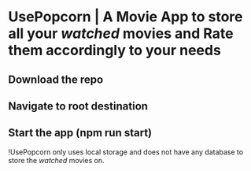 # UsePopcorn | A Movie App to store all your *watched* movies and Rate them accordingly to your needs
## Download the repo
## Navigate to root destination
## Start the app (npm run start)

!UsePopcorn only uses local storage and does not have any database to store the *watched* movies on.
